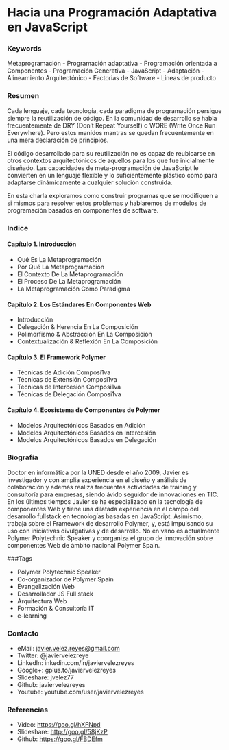 Hacia una Programación Adaptativa en JavaScript
===============================================

### Keywords

Metaprogramación - Programación adaptativa - Programación orientada a Componentes - Programación Generativa - JavaScript - Adaptación - Alineamiento Arquitectónico - Factorias de Software - Lineas de producto 

### Resumen

Cada lenguaje, cada tecnología, cada paradigma de programación persigue siempre la reutilización de código. En la comunidad de desarrollo se habla frecuentemente de DRY (Don’t Repeat Yourself) o WORE (Write Once Run Everywhere). Pero estos manidos mantras se quedan frecuentemente en una mera declaración de principios.

El código desarrollado para su reutilización no es capaz de reubicarse en otros contextos arquitectónicos de aquellos para los que fue inicialmente diseñado. Las capacidades de meta-programación de JavaScript le convierten en un lenguaje flexible y lo suficientemente plástico como para adaptarse dinámicamente a cualquier solución construida.

En esta charla exploramos como construir programas que se modifiquen a si mismos para resolver estos problemas y hablaremos de modelos de programación basados en componentes de software.
 
### Indice

#### Capítulo 1. Introducción
- Qué Es La Metaprogramación
- Por Qué La Metaprogramación
- El Contexto De La Metaprogramación
- El Proceso De La Metaprogramación
- La Metaprogramación Como Paradigma

#### Capítulo 2. Los Estándares En Componentes Web
- Introducción
- Delegación & Herencia En La Composición
- Polimorfismo & Abstracción En La Composición
- Contextualización & Reflexión En La Composición

#### Capítulo 3. El Framework Polymer
- Técnicas de Adición Composi1va
- Técnicas de Extensión Composi1va
- Técnicas de Intercesión Composi1va
- Técnicas de Delegación Composi1va

#### Capítulo 4. Ecosistema de Componentes de Polymer
- Modelos Arquitectónicos Basados en Adición
- Modelos Arquitectónicos Basados en Intercesión
- Modelos Arquitectónicos Basados en Delegación

### Biografía

Doctor en informática por la UNED desde el año 2009, Javier es investigador y con amplia experiencia en el diseño y análisis de colaboración y además realiza frecuentes actividades de training y consultoría para empresas, siendo ávido seguidor de innovaciones en TIC. En los últimos tiempos Javier se ha especializado en la tecnología de componentes Web y tiene una dilatada experiencia en el campo del desarrollo fullstack en tecnologías basadas en JavaScript. Asimismo, trabaja sobre el Framework de desarrollo Polymer, y, está impulsando su uso con iniciativas divulgativas y de desarrollo. No en vano es actualmente Polymer Polytechnic Speaker y coorganiza el grupo de innovación sobre componentes Web de ámbito nacional Polymer Spain.

###Tags
- Polymer Polytechnic Speaker
- Co-organizador de Polymer Spain 
- Evangelización Web
- Desarrollador JS Full stack
- Arquitectura Web
- Formación & Consultoría IT
- e-learning


### Contacto

- eMail: javier.velez.reyes@gmail.com 
- Twitter: @javiervelezreye
- LinkedIn: inkedin.com/in/javiervelezreyes 
- Google+: gplus.to/javiervelezreyes 
- Slideshare: jvelez77
- Github: javiervelezreyes 
- Youtube: youtube.com/user/javiervelezreyes

### Referencias
- Video: https://goo.gl/hXFNpd
- Slideshare: http://goo.gl/58jKzP
- Github: https://goo.gl/FBDEfm
